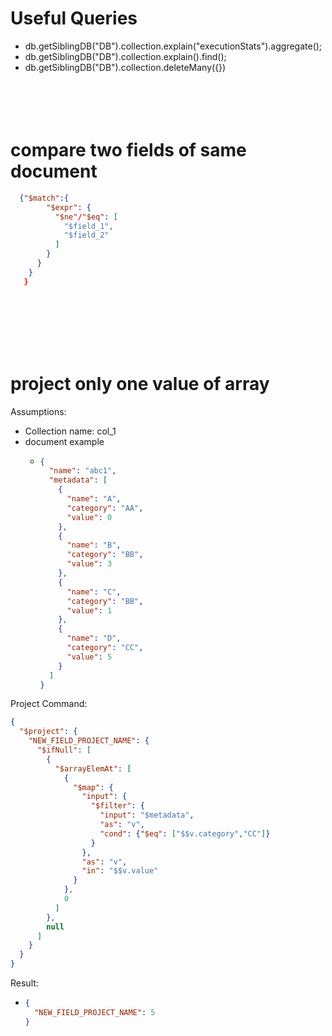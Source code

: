 # Useful Queries

- db.getSiblingDB("DB").collection.explain("executionStats").aggregate();
- db.getSiblingDB("DB").collection.explain().find();
- db.getSiblingDB("DB").collection.deleteMany({})
<br/><br/><br/><br/><br/>

# compare two fields of same document
```json
  {"$match":{
        "$expr": {
          "$ne"/"$eq": [
            "$field_1",
            "$field_2"
          ]
        }
      }
    }
   }
```
<br/><br/><br/><br/><br/>

# project only one value of array
 Assumptions:
 - Collection name: col_1
 - document example
    - ```json
      {
        "name": "abc1",
        "metadata": [
          {
            "name": "A",
            "category": "AA",
            "value": 0
          },
          {
            "name": "B",
            "category": "BB",
            "value": 3
          },
          {
            "name": "C",
            "category": "BB",
            "value": 1
          },
          {
            "name": "D",
            "category": "CC",
            "value": 5
          }
        ]
      }
      ``` 

Project Command:
```json
{
  "$project": {
    "NEW_FIELD_PROJECT_NAME": {
      "$ifNull": [
        {
          "$arrayElemAt": [
            {
              "$map": {
                "input": {
                  "$filter": {
                    "input": "$metadata",
                    "as": "v",
                    "cond": {"$eq": ["$$v.category","CC"]}
                  }
                },
                "as": "v",
                "in": "$$v.value"
              }
            },
            0
          ]
        },
        null
      ]
    }
  }
}
``` 

Result: 
- ```json
  {
    "NEW_FIELD_PROJECT_NAME": 5
  }
  ``` 
